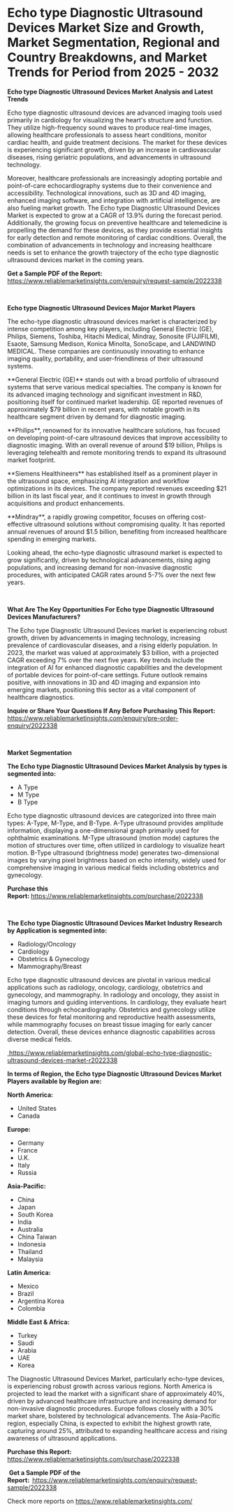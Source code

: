 <p><h1>Echo type Diagnostic Ultrasound Devices Market Size and Growth, Market Segmentation, Regional and Country Breakdowns, and Market Trends for Period from 2025 -  2032</h1></p><p><strong>Echo type Diagnostic Ultrasound Devices Market Analysis and Latest Trends</strong></p>
<p><p>Echo type diagnostic ultrasound devices are advanced imaging tools used primarily in cardiology for visualizing the heart's structure and function. They utilize high-frequency sound waves to produce real-time images, allowing healthcare professionals to assess heart conditions, monitor cardiac health, and guide treatment decisions. The market for these devices is experiencing significant growth, driven by an increase in cardiovascular diseases, rising geriatric populations, and advancements in ultrasound technology. </p><p>Moreover, healthcare professionals are increasingly adopting portable and point-of-care echocardiography systems due to their convenience and accessibility. Technological innovations, such as 3D and 4D imaging, enhanced imaging software, and integration with artificial intelligence, are also fueling market growth. The Echo type Diagnostic Ultrasound Devices Market is expected to grow at a CAGR of 13.9% during the forecast period. Additionally, the growing focus on preventive healthcare and telemedicine is propelling the demand for these devices, as they provide essential insights for early detection and remote monitoring of cardiac conditions. Overall, the combination of advancements in technology and increasing healthcare needs is set to enhance the growth trajectory of the echo type diagnostic ultrasound devices market in the coming years.</p></p>
<p><strong>Get a Sample PDF of the Report:&nbsp;</strong> <a href="https://www.reliablemarketinsights.com/enquiry/request-sample/2022338?utm_campaign=2802&utm_medium=2&utm_source=Github&utm_content=ia&utm_term=29032025&utm_id=echo-type-diagnostic-ultrasound-devices">https://www.reliablemarketinsights.com/enquiry/request-sample/2022338</a></p>
<p>&nbsp;</p>
<p><strong>Echo type Diagnostic Ultrasound Devices Major Market Players</strong></p>
<p><p>The echo-type diagnostic ultrasound devices market is characterized by intense competition among key players, including General Electric (GE), Philips, Siemens, Toshiba, Hitachi Medical, Mindray, Sonosite (FUJIFILM), Esaote, Samsung Medison, Konica Minolta, SonoScape, and LANDWIND MEDICAL. These companies are continuously innovating to enhance imaging quality, portability, and user-friendliness of their ultrasound systems.</p><p>**General Electric (GE)** stands out with a broad portfolio of ultrasound systems that serve various medical specialties. The company is known for its advanced imaging technology and significant investment in R&D, positioning itself for continued market leadership. GE reported revenues of approximately $79 billion in recent years, with notable growth in its healthcare segment driven by demand for diagnostic imaging.</p><p>**Philips**, renowned for its innovative healthcare solutions, has focused on developing point-of-care ultrasound devices that improve accessibility to diagnostic imaging. With an overall revenue of around $19 billion, Philips is leveraging telehealth and remote monitoring trends to expand its ultrasound market footprint.</p><p>**Siemens Healthineers** has established itself as a prominent player in the ultrasound space, emphasizing AI integration and workflow optimizations in its devices. The company reported revenues exceeding $21 billion in its last fiscal year, and it continues to invest in growth through acquisitions and product enhancements.</p><p>**Mindray**, a rapidly growing competitor, focuses on offering cost-effective ultrasound solutions without compromising quality. It has reported annual revenues of around $1.5 billion, benefiting from increased healthcare spending in emerging markets.</p><p>Looking ahead, the echo-type diagnostic ultrasound market is expected to grow significantly, driven by technological advancements, rising aging populations, and increasing demand for non-invasive diagnostic procedures, with anticipated CAGR rates around 5-7% over the next few years.</p></p>
<p>&nbsp;</p>
<p><strong>What Are The Key Opportunities For Echo type Diagnostic Ultrasound Devices Manufacturers?</strong></p>
<p><p>The Echo type Diagnostic Ultrasound Devices market is experiencing robust growth, driven by advancements in imaging technology, increasing prevalence of cardiovascular diseases, and a rising elderly population. In 2023, the market was valued at approximately $3 billion, with a projected CAGR exceeding 7% over the next five years. Key trends include the integration of AI for enhanced diagnostic capabilities and the development of portable devices for point-of-care settings. Future outlook remains positive, with innovations in 3D and 4D imaging and expansion into emerging markets, positioning this sector as a vital component of healthcare diagnostics.</p></p>
<p><strong>Inquire or Share Your Questions If Any Before Purchasing This Report:</strong> <a href="https://www.reliablemarketinsights.com/enquiry/pre-order-enquiry/2022338?utm_campaign=2802&utm_medium=2&utm_source=Github&utm_content=ia&utm_term=29032025&utm_id=echo-type-diagnostic-ultrasound-devices">https://www.reliablemarketinsights.com/enquiry/pre-order-enquiry/2022338</a></p>
<p>&nbsp;</p>
<p><strong>Market Segmentation</strong></p>
<p><strong>The Echo type Diagnostic Ultrasound Devices Market Analysis by types is segmented into:</strong></p>
<p><ul><li>A Type</li><li>M Type</li><li>B Type</li></ul></p>
<p><p>Echo type diagnostic ultrasound devices are categorized into three main types: A-Type, M-Type, and B-Type. A-Type ultrasound provides amplitude information, displaying a one-dimensional graph primarily used for ophthalmic examinations. M-Type ultrasound (motion mode) captures the motion of structures over time, often utilized in cardiology to visualize heart motion. B-Type ultrasound (brightness mode) generates two-dimensional images by varying pixel brightness based on echo intensity, widely used for comprehensive imaging in various medical fields including obstetrics and gynecology.</p></p>
<p><strong>Purchase this Report:&nbsp;</strong><a href="https://www.reliablemarketinsights.com/purchase/2022338?utm_campaign=2802&utm_medium=2&utm_source=Github&utm_content=ia&utm_term=29032025&utm_id=echo-type-diagnostic-ultrasound-devices">https://www.reliablemarketinsights.com/purchase/2022338</a></p>
<p>&nbsp;</p>
<p><strong>The Echo type Diagnostic Ultrasound Devices Market Industry Research by Application is segmented into:</strong></p>
<p><ul><li>Radiology/Oncology</li><li>Cardiology</li><li>Obstetrics & Gynecology</li><li>Mammography/Breast</li></ul></p>
<p><p>Echo type diagnostic ultrasound devices are pivotal in various medical applications such as radiology, oncology, cardiology, obstetrics and gynecology, and mammography. In radiology and oncology, they assist in imaging tumors and guiding interventions. In cardiology, they evaluate heart conditions through echocardiography. Obstetrics and gynecology utilize these devices for fetal monitoring and reproductive health assessments, while mammography focuses on breast tissue imaging for early cancer detection. Overall, these devices enhance diagnostic capabilities across diverse medical fields.</p></p>
<p><a href="https://www.reliablemarketinsights.com/global-echo-type-diagnostic-ultrasound-devices-market-r2022338?utm_campaign=2802&utm_medium=2&utm_source=Github&utm_content=ia&utm_term=29032025&utm_id=echo-type-diagnostic-ultrasound-devices">&nbsp;https://www.reliablemarketinsights.com/global-echo-type-diagnostic-ultrasound-devices-market-r2022338</a></p>
<p><strong>In terms of Region, the Echo type Diagnostic Ultrasound Devices Market Players available by Region are:</strong></p>
<p>
    <p> <strong> North America: </strong>
        <ul>
            <li>United States</li>
            <li>Canada</li>
        </ul>
        </p> 
    <p> <strong> Europe: </strong>
        <ul>
            <li>Germany</li>
            <li>France</li>
            <li>U.K.</li>
            <li>Italy</li>
            <li>Russia</li>
        </ul>
        </p> 
    <p> <strong> Asia-Pacific: </strong>
        <ul>
            <li>China</li>
            <li>Japan</li>
            <li>South Korea</li>
            <li>India</li>
            <li>Australia</li>
            <li>China Taiwan</li>
            <li>Indonesia</li>
            <li>Thailand</li>
            <li>Malaysia</li>
        </ul>
        </p> 
    <p> <strong> Latin America: </strong>
        <ul>
            <li>Mexico</li>
            <li>Brazil</li>
            <li>Argentina Korea</li>
            <li>Colombia</li>
        </ul>
        </p> 
    <p> <strong> Middle East & Africa: </strong>
        <ul>
            <li>Turkey</li>
            <li>Saudi</li>
            <li>Arabia</li>
            <li>UAE</li>
            <li>Korea</li>
        </ul>
    </p>
    </p>
<p><p>The Diagnostic Ultrasound Devices Market, particularly echo-type devices, is experiencing robust growth across various regions. North America is projected to lead the market with a significant share of approximately 40%, driven by advanced healthcare infrastructure and increasing demand for non-invasive diagnostic procedures. Europe follows closely with a 30% market share, bolstered by technological advancements. The Asia-Pacific region, especially China, is expected to exhibit the highest growth rate, capturing around 25%, attributed to expanding healthcare access and rising awareness of ultrasound applications.</p></p>
<p><strong>Purchase this Report: </strong><a href="https://www.reliablemarketinsights.com/purchase/2022338?utm_campaign=2802&utm_medium=2&utm_source=Github&utm_content=ia&utm_term=29032025&utm_id=echo-type-diagnostic-ultrasound-devices">https://www.reliablemarketinsights.com/purchase/2022338</a></p>
<p>&nbsp;<strong>Get a Sample PDF of the Report:&nbsp;&nbsp;</strong><a href="https://www.reliablemarketinsights.com/enquiry/request-sample/2022338?utm_campaign=2802&utm_medium=2&utm_source=Github&utm_content=ia&utm_term=29032025&utm_id=echo-type-diagnostic-ultrasound-devices">https://www.reliablemarketinsights.com/enquiry/request-sample/2022338</a></p>
<p><strong></strong></p>
<p>Check more reports on <a href="https://www.reliablemarketinsights.com/?utm_campaign=2802&utm_medium=2&utm_source=Github&utm_content=ia&utm_term=29032025&utm_id=echo-type-diagnostic-ultrasound-devices">https://www.reliablemarketinsights.com/</a></p>
